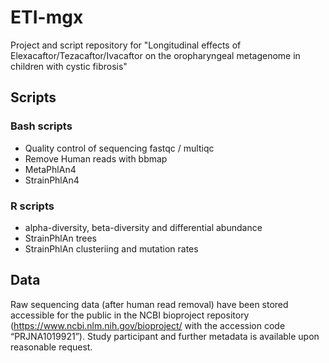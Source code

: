 # ETI-mgx
Project and script repository for "Longitudinal effects of Elexacaftor/Tezacaftor/Ivacaftor on the oropharyngeal metagenome in children with cystic fibrosis"

## Scripts
### Bash scripts
- Quality control of sequencing fastqc / multiqc
- Remove Human reads with bbmap
- MetaPhlAn4
- StrainPhlAn4
### R scripts
- alpha-diversity, beta-diversity and differential abundance
- StrainPhlAn trees
- StrainPhlAn clusteriing and mutation rates

## Data
Raw sequencing data (after human read removal) have been stored accessible for the public in the NCBI bioproject repository (https://www.ncbi.nlm.nih.gov/bioproject/ with the accession code “PRJNA1019921”). Study participant and further metadata is available upon reasonable request.
